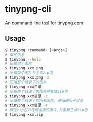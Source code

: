 # tinypng-cli

An command line tool for tinypng.com

## Usage

```sh
$ tinypng <command> [<args>]
# 帮忙信息
$ tinypng --help
# 压缩单个图片
$ tinypng xxx.png
# 压缩单个图片并生成zip包
$ tinypng xxx.png -z
# 压缩整个目录下的图片
$ tinypng xxx目录
# 压缩整个目录下的图片并生成zip包
$ tinypng xxx目录 -z
# 压缩整个目录下的所有图片，递归遍历子目录
$ tinypng xxx目录 -r
# 解压zip包并压缩里面的图片,并重新生成zip包
$ tinypng xxx.zip
```
